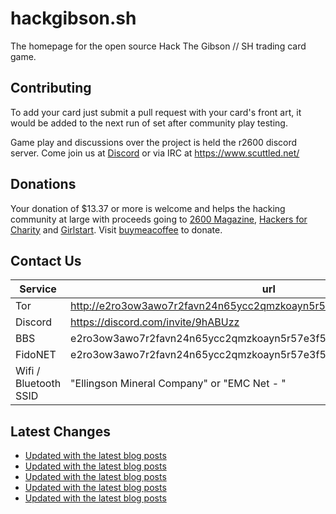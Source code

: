 # hackgibson.sh
The homepage for the open source Hack The Gibson // SH trading card game.


## Contributing

To add your card just submit a pull request with your card's front art, it would be added to the next run of set after community play testing.

Game play and discussions over the project is held the r2600 discord server. Come join us at [Discord](https://discord.com/invite/9hABUzz) or via IRC at https://www.scuttled.net/


## Donations

Your donation of $13.37 or more is welcome and helps the hacking community at large with proceeds going to [2600 Magazine](https://2600.com/), [Hackers for Charity](https://hackersforcharity.org) and [Girlstart](https://girlstart.org).  Visit [buymeacoffee](https://www.buymeacoffee.com/hackgibson.sh) to donate.


## Contact Us

Service | url
-|-
Tor | http://e2ro3ow3awo7r2favn24n65ycc2qmzkoayn5r57e3f56nvjwdcgg32ad.onion
Discord | https://discord.com/invite/9hABUzz
BBS | e2ro3ow3awo7r2favn24n65ycc2qmzkoayn5r57e3f56nvjwdcgg32ad.onion:23
FidoNET | e2ro3ow3awo7r2favn24n65ycc2qmzkoayn5r57e3f56nvjwdcgg32ad.onion:24554
Wifi / Bluetooth SSID | "Ellingson Mineral Company" or "EMC Net - <fidonet address>"

## Latest Changes
<!-- BLOG-POST-LIST:START -->
- [Updated with the latest blog posts](https://github.com/DFW2600/hackgibson.sh/commit/5ef6f7dbe5e1120f03239ac9a5695164e34b8261)
- [Updated with the latest blog posts](https://github.com/DFW2600/hackgibson.sh/commit/6869c3a38cb531998cffbc51eef877ef029c3ca2)
- [Updated with the latest blog posts](https://github.com/DFW2600/hackgibson.sh/commit/8bff4b58aedbd5f80009ea2384315c4394d62b65)
- [Updated with the latest blog posts](https://github.com/DFW2600/hackgibson.sh/commit/a2b19192ebe8295b01e8dcf2a98fcb7ebbecd3a2)
- [Updated with the latest blog posts](https://github.com/DFW2600/hackgibson.sh/commit/6c04bcda8546ca21cf742ea08ea4bc169bf35f3c)
<!-- BLOG-POST-LIST:END -->
